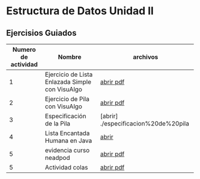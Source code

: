 # Estructura de Datos Unidad II

## Ejercisios Guiados

| Numero de actividad | Nombre | archivos |
|--------|------|--------------------------|
| 1    |Ejercicio de Lista Enlazada Simple con VisuAlgo  | [abrir pdf](./listencantada.pdf) |
| 2   | Ejercicio de Pila con VisuAlgo | [abrir pdf](./pilas.pdf) |
| 3    |Especificación de la Pila| [abrir] ./especificacion%20de%20pila |
| 4    |Lista Encantada Humana en Java| [abrir](./listaencantantada.pdf)|
| 5 | evidencia curso neadpod| [abrir pdf](./nearpod.pdf) |
| 5 | Actividad colas | [abrir pdf](./colasEstructuradedatos.pdf) | [abrir codigo] ./(CodigoCola.java) |
